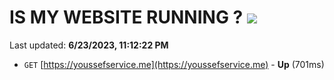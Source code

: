 # IS MY WEBSITE RUNNING ? [![](https://img.shields.io/static/v1?label=Sponsor&message=%E2%9D%A4&logo=GitHub&color=%23fe8e86)](https://github.com/sponsors/<username>)

Last updated: **6/23/2023, 11:12:22 PM**

- `GET` [https://youssefservice.me](https://youssefservice.me) - **Up** (701ms)
